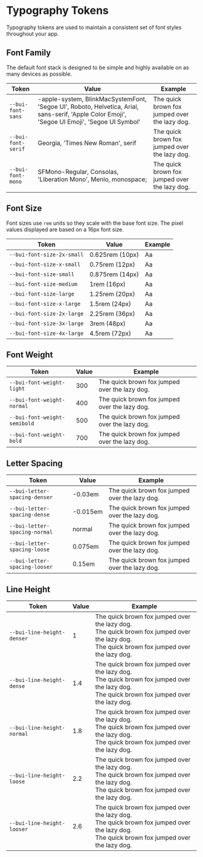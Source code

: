 # Typography Tokens

Typography tokens are used to maintain a consistent set of font styles throughout your app.

## Font Family

The default font stack is designed to be simple and highly available on as many devices as possible.

| Token              | Value                                                                                                                                         | Example                                                                                               |
| ------------------ | --------------------------------------------------------------------------------------------------------------------------------------------- | ----------------------------------------------------------------------------------------------------- |
| `--bui-font-sans`  | -apple-system, BlinkMacSystemFont, 'Segoe UI', Roboto, Helvetica, Arial, sans-serif, 'Apple Color Emoji', 'Segoe UI Emoji', 'Segoe UI Symbol' | <span style="font-family: var(--bui-font-sans)">The quick brown fox jumped over the lazy dog.</span>  |
| `--bui-font-serif` | Georgia, 'Times New Roman', serif                                                                                                             | <span style="font-family: var(--bui-font-serif)">The quick brown fox jumped over the lazy dog.</span> |
| `--bui-font-mono`  | SFMono-Regular, Consolas, 'Liberation Mono', Menlo, monospace;                                                                                | <span style="font-family: var(--bui-font-mono)">The quick brown fox jumped over the lazy dog.</span>  |

## Font Size

Font sizes use `rem` units so they scale with the base font size. The pixel values displayed are based on a 16px font size.

| Token                      | Value           | Example                                                          |
| -------------------------- | --------------- | ---------------------------------------------------------------- |
| `--bui-font-size-2x-small` | 0.625rem (10px) | <span style="font-size: var(--bui-font-size-2x-small)">Aa</span> |
| `--bui-font-size-x-small`  | 0.75rem (12px)  | <span style="font-size: var(--bui-font-size-x-small)">Aa</span>  |
| `--bui-font-size-small`    | 0.875rem (14px) | <span style="font-size: var(--bui-font-size-small)">Aa</span>    |
| `--bui-font-size-medium`   | 1rem (16px)     | <span style="font-size: var(--bui-font-size-medium)">Aa</span>   |
| `--bui-font-size-large`    | 1.25rem (20px)  | <span style="font-size: var(--bui-font-size-large)">Aa</span>    |
| `--bui-font-size-x-large`  | 1.5rem (24px)   | <span style="font-size: var(--bui-font-size-x-large)">Aa</span>  |
| `--bui-font-size-2x-large` | 2.25rem (36px)  | <span style="font-size: var(--bui-font-size-2x-large)">Aa</span> |
| `--bui-font-size-3x-large` | 3rem (48px)     | <span style="font-size: var(--bui-font-size-3x-large)">Aa</span> |
| `--bui-font-size-4x-large` | 4.5rem (72px)   | <span style="font-size: var(--bui-font-size-4x-large)">Aa</span> |

## Font Weight

| Token                        | Value | Example                                                                                                          |
| ---------------------------- | ----- | ---------------------------------------------------------------------------------------------------------------- |
| `--bui-font-weight-light`    | 300   | <span style="font-weight: var(--bui-font-weight-light);">The quick brown fox jumped over the lazy dog.</span>    |
| `--bui-font-weight-normal`   | 400   | <span style="font-weight: var(--bui-font-weight-normal);">The quick brown fox jumped over the lazy dog.</span>   |
| `--bui-font-weight-semibold` | 500   | <span style="font-weight: var(--bui-font-weight-semibold);">The quick brown fox jumped over the lazy dog.</span> |
| `--bui-font-weight-bold`     | 700   | <span style="font-weight: var(--bui-font-weight-bold);">The quick brown fox jumped over the lazy dog.</span>     |

## Letter Spacing

| Token                         | Value    | Example                                                                                                              |
| ----------------------------- | -------- | -------------------------------------------------------------------------------------------------------------------- |
| `--bui-letter-spacing-denser` | -0.03em  | <span style="letter-spacing: var(--bui-letter-spacing-denser);">The quick brown fox jumped over the lazy dog.</span> |
| `--bui-letter-spacing-dense`  | -0.015em | <span style="letter-spacing: var(--bui-letter-spacing-dense);">The quick brown fox jumped over the lazy dog.</span>  |
| `--bui-letter-spacing-normal` | normal   | <span style="letter-spacing: var(--bui-letter-spacing-normal);">The quick brown fox jumped over the lazy dog.</span> |
| `--bui-letter-spacing-loose`  | 0.075em  | <span style="letter-spacing: var(--bui-letter-spacing-loose);">The quick brown fox jumped over the lazy dog.</span>  |
| `--bui-letter-spacing-looser` | 0.15em   | <span style="letter-spacing: var(--bui-letter-spacing-looser);">The quick brown fox jumped over the lazy dog.</span> |

## Line Height

| Token                      | Value | Example                                                                                                                                                                                                        |
| -------------------------- | ----- | -------------------------------------------------------------------------------------------------------------------------------------------------------------------------------------------------------------- |
| `--bui-line-height-denser` | 1     | <div style="line-height: var(--bui-line-height-denser);">The quick brown fox jumped over the lazy dog.<br>The quick brown fox jumped over the lazy dog.<br>The quick brown fox jumped over the lazy dog.</div> |
| `--bui-line-height-dense`  | 1.4   | <div style="line-height: var(--bui-line-height-dense);">The quick brown fox jumped over the lazy dog.<br>The quick brown fox jumped over the lazy dog.<br>The quick brown fox jumped over the lazy dog.</div>  |
| `--bui-line-height-normal` | 1.8   | <div style="line-height: var(--bui-line-height-normal);">The quick brown fox jumped over the lazy dog.<br>The quick brown fox jumped over the lazy dog.<br>The quick brown fox jumped over the lazy dog.</div> |
| `--bui-line-height-loose`  | 2.2   | <div style="line-height: var(--bui-line-height-loose);">The quick brown fox jumped over the lazy dog.<br>The quick brown fox jumped over the lazy dog.<br>The quick brown fox jumped over the lazy dog.</div>  |
| `--bui-line-height-looser` | 2.6   | <div style="line-height: var(--bui-line-height-looser);">The quick brown fox jumped over the lazy dog.<br>The quick brown fox jumped over the lazy dog.<br>The quick brown fox jumped over the lazy dog.</div> |
